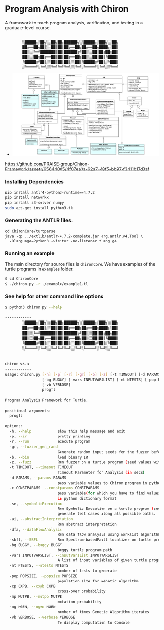 # Program Analysis with Chiron

A framework to teach program analysis, verification, and testing in a graduate-level course.

```

        ░█████╗░██╗░░██╗██╗██████╗░░█████╗░███╗░░██╗
        ██╔══██╗██║░░██║██║██╔══██╗██╔══██╗████╗░██║
        ██║░░╚═╝███████║██║██████╔╝██║░░██║██╔██╗██║
        ██║░░██╗██╔══██║██║██╔══██╗██║░░██║██║╚████║
        ╚█████╔╝██║░░██║██║██║░░██║╚█████╔╝██║░╚███║
        ░╚════╝░╚═╝░░╚═╝╚═╝╚═╝░░╚═╝░╚════╝░╚═╝░░╚══╝
```
- [![Architecture Diagram](./assets/Architecture_Digram.png)](./assets/Architecture_Digram.png)

https://github.com/PRAISE-group/Chiron-Framework/assets/65644005/4f07ea3a-62a7-48f5-bb97-f3411b17d3af



### Installing Dependencies

```bash
pip install antlr4-python3-runtime==4.7.2
pip install networkx
pip install z3-solver numpy
sudo apt-get install python3-tk
```

### Generating the ANTLR files.

```
cd ChironCore/turtparse
java -cp ../extlib/antlr-4.7.2-complete.jar org.antlr.v4.Tool \
  -Dlanguage=Python3 -visitor -no-listener tlang.g4
```

### Running an example

The main directory for source files is `ChironCore`. We have examples of the turtle programs in `examples` folder.

```bash
$ cd ChironCore
$ ./chiron.py -r ./example/example1.tl
```

### See help for other command line options

```bash
$ python3 chiron.py --help

------------
      	░█████╗░██╗░░██╗██╗██████╗░░█████╗░███╗░░██╗
        ██╔══██╗██║░░██║██║██╔══██╗██╔══██╗████╗░██║
        ██║░░╚═╝███████║██║██████╔╝██║░░██║██╔██╗██║
        ██║░░██╗██╔══██║██║██╔══██╗██║░░██║██║╚████║
        ╚█████╔╝██║░░██║██║██║░░██║╚█████╔╝██║░╚███║
        ░╚════╝░╚═╝░░╚═╝╚═╝╚═╝░░╚═╝░╚════╝░╚═╝░░╚══╝


Chiron v5.3
------------
usage: chiron.py [-h] [-p] [-r] [-gr] [-b] [-z] [-t TIMEOUT] [-d PARAMS] [-c CONSTPARAMS] [-se] [-ai] [-dfa] [-sbfl]
                 [-bg BUGGY] [-vars INPUTVARSLIST] [-nt NTESTS] [-pop POPSIZE] [-cp CXPB] [-mp MUTPB] [-ng NGEN]
                 [-vb VERBOSE]
                 progfl

Program Analysis Framework for Turtle.

positional arguments:
  progfl

options:
  -h, --help            show this help message and exit
  -p, --ir              pretty printing
  -r, --run             execute program
  -gr, --fuzzer_gen_rand
                        Generate random input seeds for the fuzzer before fuzzing starts.
  -b, --bin             load binary IR
  -z, --fuzz            Run fuzzer on a turtle program (seed values with '-d' or '--params' flag needed.)
  -t TIMEOUT, --timeout TIMEOUT
                        Timeout Parameter for Analysis (in secs)
  -d PARAMS, --params PARAMS
                        pass variable values to Chiron program in python dictionary format
  -c CONSTPARAMS, --constparams CONSTPARAMS
                        pass variable(for which you have to find values using circuit equivalence) values to Chiron program
                        in python dictionary format
  -se, --symbolicExecution
                        Run Symbolic Execution on a turtle program (seed values with '-d' or '--params' flag needed) to
                        generate test cases along all possible paths.
  -ai, --abstractInterpretation
                        Run abstract interpretation
  -dfa, --dataFlowAnalysis
                        Run data flow analysis using worklist algorithm
  -sbfl, --SBFL         Run Spectrum-basedFault localizer on turtle program
  -bg BUGGY, --buggy BUGGY
                        buggy turtle program path
  -vars INPUTVARSLIST, --inputVarsList INPUTVARSLIST
                        A list of input variables of given turtle program
  -nt NTESTS, --ntests NTESTS
                        number of tests to generate
  -pop POPSIZE, --popsize POPSIZE
                        population size for Genetic Algorithm.
  -cp CXPB, --cxpb CXPB
                        cross-over probability
  -mp MUTPB, --mutpb MUTPB
                        mutation probability
  -ng NGEN, --ngen NGEN
                        number of times Genetic Algorithm iterates
  -vb VERBOSE, --verbose VERBOSE
                        To display computation to Console
```
